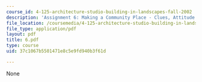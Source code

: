 ```yaml
---
course_id: 4-125-architecture-studio-building-in-landscapes-fall-2002
description: 'Assignment 6: Making a Community Place - Clues, Attitude and Program'
file_location: /coursemedia/4-125-architecture-studio-building-in-landscapes-fall-2002/37c1067b5501471e8c5e9fd940b3f61d_6.pdf
file_type: application/pdf
layout: pdf
title: 6.pdf
type: course
uid: 37c1067b5501471e8c5e9fd940b3f61d

---
```

None
